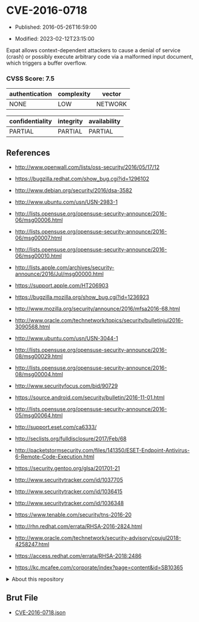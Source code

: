 # CVE-2016-0718

- Published: 2016-05-26T16:59:00

- Modified: 2023-02-12T23:15:00

Expat allows context-dependent attackers to cause a denial of service (crash) or possibly execute arbitrary code via a malformed input document, which triggers a buffer overflow.

### CVSS Score: **7.5**

| authentication | complexity | vector |
| --- | --- | --- |
| NONE | LOW | NETWORK |

| confidentiality | integrity | availability |
| --- | --- | --- |
| PARTIAL | PARTIAL | PARTIAL |

## References

* http://www.openwall.com/lists/oss-security/2016/05/17/12

* https://bugzilla.redhat.com/show_bug.cgi?id=1296102

* http://www.debian.org/security/2016/dsa-3582

* http://www.ubuntu.com/usn/USN-2983-1

* http://lists.opensuse.org/opensuse-security-announce/2016-06/msg00006.html

* http://lists.opensuse.org/opensuse-security-announce/2016-06/msg00007.html

* http://lists.opensuse.org/opensuse-security-announce/2016-06/msg00010.html

* http://lists.apple.com/archives/security-announce/2016/Jul/msg00000.html

* https://support.apple.com/HT206903

* https://bugzilla.mozilla.org/show_bug.cgi?id=1236923

* http://www.mozilla.org/security/announce/2016/mfsa2016-68.html

* http://www.oracle.com/technetwork/topics/security/bulletinjul2016-3090568.html

* http://www.ubuntu.com/usn/USN-3044-1

* http://lists.opensuse.org/opensuse-security-announce/2016-08/msg00029.html

* http://lists.opensuse.org/opensuse-security-announce/2016-08/msg00004.html

* http://www.securityfocus.com/bid/90729

* https://source.android.com/security/bulletin/2016-11-01.html

* http://lists.opensuse.org/opensuse-security-announce/2016-05/msg00064.html

* http://support.eset.com/ca6333/

* http://seclists.org/fulldisclosure/2017/Feb/68

* http://packetstormsecurity.com/files/141350/ESET-Endpoint-Antivirus-6-Remote-Code-Execution.html

* https://security.gentoo.org/glsa/201701-21

* http://www.securitytracker.com/id/1037705

* http://www.securitytracker.com/id/1036415

* http://www.securitytracker.com/id/1036348

* https://www.tenable.com/security/tns-2016-20

* http://rhn.redhat.com/errata/RHSA-2016-2824.html

* http://www.oracle.com/technetwork/security-advisory/cpujul2018-4258247.html

* https://access.redhat.com/errata/RHSA-2018:2486

* https://kc.mcafee.com/corporate/index?page=content&id=SB10365

<details>
<summary>About this repository</summary> 

  This repository is part of the project [Live Hack CVE](https://github.com/Live-Hack-CVE). Main website can be found [www.live-hack.org](https://www.live-hack.org) 
  
  Made by [Sn0wAlice](https://github.com/Sn0wAlice) for the people that care about security and need to have a feed of the latest CVEs. Hope you enjoy it, don't forget to star the repo and follow me on [Twitter](https://twitter.com/Sn0wAlice) and [Github](https://github.com/Sn0wAlice). And that is my [personnal website](https://www.alice-snow.me/)

  - [Home Page](https://github.com/Live-Hack-CVE)
  - [Framework](https://github.com/Live-Hack-CVE/cve-framework)
  - [CVE database](https://github.com/Live-Hack-CVE/full_database)
  - [Changelog](https://github.com/Live-Hack-CVE/Changelog)
</details>

## Brut File

* [CVE-2016-0718.json](https://raw.githubusercontent.com/Live-Hack-CVE/full_database/main/cves/2016/CVE-2016-0718.json)

